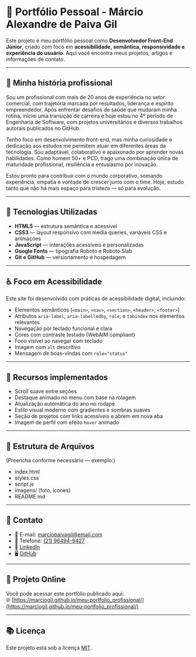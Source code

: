 # 💼 Portfólio Pessoal - Márcio Alexandre de Paiva Gil

Este projeto é meu portfólio pessoal como **Desenvolvedor Front-End Júnior**, criado com foco em **acessibilidade, semântica, responsividade e experiência do usuário**. Aqui você encontra meus projetos, artigos e informações de contato.

---

## 🧾 Minha história profissional

Sou um profissional com mais de 20 anos de experiência no setor comercial, com trajetória marcada por resultados, liderança e espírito empreendedor. Após enfrentar desafios de saúde que mudaram minha rotina, iniciei uma transição de carreira e hoje estou no 4º período de Engenharia de Software, com projetos universitários e diversos trabalhos autorais publicados no GitHub.

Tenho foco em desenvolvimento front-end, mas minha curiosidade e dedicação aos estudos me permitem atuar em diferentes áreas da tecnologia. Sou adaptável, colaborativo e apaixonado por aprender novas habilidades. Como homem 50+ e PCD, trago uma combinação única de maturidade profissional, resiliência e entusiasmo por inovação.

Estou pronto para contribuir com o mundo corporativo, somando experiência, empatia e vontade de crescer junto com o time. Hoje, estudo tanto que não há mais espaço para tristeza — só para evolução.

---

## 🚀 Tecnologias Utilizadas

- **HTML5** — estrutura semântica e acessível  
- **CSS3** — layout responsivo com media queries, variáveis CSS e animações  
- **JavaScript** — interações acessíveis e personalizadas  
- **Google Fonts** — tipografia Roboto e Roboto Slab  
- **Git e GitHub** — versionamento e hospedagem

---

## ♿ Foco em Acessibilidade

Este site foi desenvolvido com práticas de acessibilidade digital, incluindo:

- Elementos semânticos (`<main>`, `<nav>`, `<section>`, `<header>`, `<footer>`)  
- Atributos `aria-label`, `aria-labelledby`, `role`, e `tabindex` nos elementos relevantes  
- Navegação por teclado funcional e clara  
- Cores com contraste testado (WebAIM compliant)  
- Foco visível ao navegar com teclado  
- Imagem com `alt` descritivo  
- Mensagem de boas-vindas com `role="status"`

---

## 🧠 Recursos implementados

- Scroll suave entre seções  
- Destaque animado no menu com base na rolagem  
- Atualização automática do ano no rodapé  
- Estilo visual moderno com gradientes e sombras suaves  
- Seção de projetos com links acessíveis e abrem em nova aba  
- Imagem de perfil com efeito `hover` animado

---

## 📁 Estrutura de Arquivos

(Preencha conforme necessário — exemplo:)
- index.html  
- styles.css  
- script.js  
- imagens/ (foto, ícones)  
- README.md

---

## 💬 Contato

- 📧 E-mail: [marciopaivagil@email.com](mailto:marciopaivagil@email.com)  
- 📱 Telefone: [(21) 96494-9427](tel:+5521964949427)  
- 💼 [LinkedIn](https://linkedin.com/in/márcio-gil-1b7669309)  
- 🖥️ [GitHub](https://github.com/MarcioGil)

---

## 🔗 Projeto Online

Você pode acessar este portfólio publicado aqui:  
🌐 [https://marciogil.github.io/meu-portfolio_profissional/](https://marciogil.github.io/meu-portfolio_profissional/)

---

## 📚 Licença

Este projeto está sob a licença [MIT](LICENSE).
